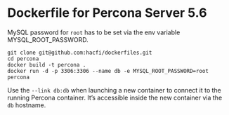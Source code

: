 # Dockerfile for Percona Server 5.6

MySQL password for `root` has to be set via the env variable MYSQL_ROOT_PASSWORD.

```
git clone git@github.com:hacfi/dockerfiles.git
cd percona
docker build -t percona .
docker run -d -p 3306:3306 --name db -e MYSQL_ROOT_PASSWORD=root percona
```

Use the `--link db:db` when launching a new container to connect it to the running Percona container. It’s accessible inside the new container via the `db` hostname.